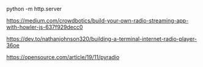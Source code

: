 python -m http.server

https://medium.com/crowdbotics/build-your-own-radio-streaming-app-with-howler-js-637f929decc0

https://dev.to/nathanjohnson320/building-a-terminal-internet-radio-player-36oe

https://opensource.com/article/19/11/pyradio

